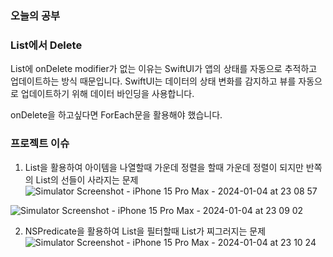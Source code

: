 ### 오늘의 공부

### List에서 Delete
 List에 onDelete modifier가 없는 이유는 SwiftUI가 앱의 상태를 자동으로 추적하고 업데이트하는 방식 때문입니다. SwiftUI는 데이터의 상태 변화를 감지하고 뷰를 자동으로 업데이트하기 위해 데이터 바인딩을 사용합니다.<br>
 
 onDelete을 하고싶다면 ForEach문을 활용해야 했습니다.

### 프로젝트 이슈
1. List을 활용하여 아이템을 나열할때 가운데 정렬을 할때 가운데 정렬이 되지만 반쪽의 List의 선들이 사라지는 문제
![Simulator Screenshot - iPhone 15 Pro Max - 2024-01-04 at 23 08 57](https://github.com/LeeHongYul/TIL/assets/117960228/937a71e3-998c-4df9-83b8-07c3a4f1af23)

![Simulator Screenshot - iPhone 15 Pro Max - 2024-01-04 at 23 09 02](https://github.com/LeeHongYul/TIL/assets/117960228/d585b72a-437a-4efa-baca-25c44f9c3213)

2. NSPredicate을 활용하여 List을 필터할때 List가 찌그러지는 문제
![Simulator Screenshot - iPhone 15 Pro Max - 2024-01-04 at 23 10 24](https://github.com/LeeHongYul/TIL/assets/117960228/c556ff5a-5b66-4757-b8fb-e254f2d0652f)

